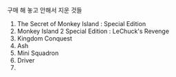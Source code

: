 
구매 해 놓고 안해서 지운 것들
<ol>
	<li>The Secret of Monkey Island : Special Edition</li>
	<li>Monkey Island 2 Special Edition : LeChuck's Revenge</li>
	<li>Kingdom Conquest</li>
	<li>Ash</li>
	<li>Mini Squadron</li>
	<li>Driver</li>
	<li></li>
</ol>